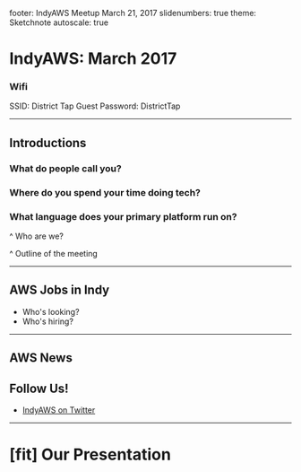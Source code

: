footer: IndyAWS Meetup March 21, 2017
slidenumbers: true
theme: Sketchnote
autoscale: true

# IndyAWS: March 2017

### Wifi
SSID: District Tap Guest
Password: DistrictTap

----

## Introductions

### What do people call you?

### Where do you spend your time doing tech?

### What language does your primary platform run on?

^ Who are we?

^ Outline of the meeting

----

## AWS Jobs in Indy

* Who's looking?
* Who's hiring?

----

## AWS News

## Follow Us!

* [IndyAWS on Twitter](http://twitter.com/indyaws)

---

# [fit] Our Presentation
